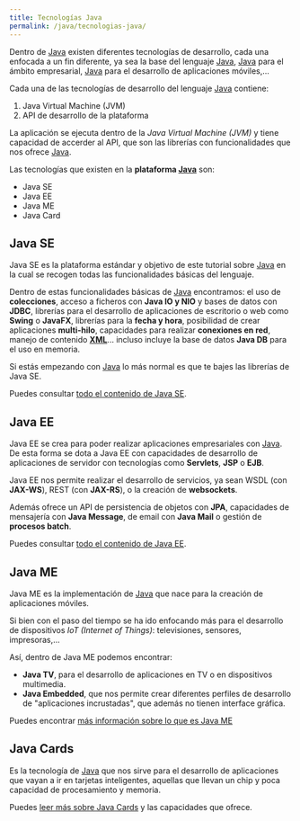 ```yaml
---
title: Tecnologías Java
permalink: /java/tecnologias-java/
---
```


Dentro de [Java][ManualJava] existen diferentes tecnologías de desarrollo, cada una enfocada a un fin diferente, ya sea la base del lenguaje [Java][ManualJava], [Java][ManualJava] para el ámbito empresarial, [Java][ManualJava] para el desarrollo de aplicaciones móviles,...

Cada una de las tecnologías de desarrollo del lenguaje [Java][ManualJava] contiene:

1.  Java Virtual Machine (JVM)
2.  API de desarrollo de la plataforma

La aplicación se ejecuta dentro de la *Java Virtual Machine (JVM)* y tiene capacidad de accerder al API, que son las librerías con funcionalidades que nos ofrece [Java][ManualJava].

Las tecnologías que existen en la **plataforma [Java][ManualJava]** son:

*   Java SE
*   Java EE
*   Java ME
*   Java Card

## Java SE

Java SE es la plataforma estándar y objetivo de este tutorial sobre [Java][ManualJava] en la cual se recogen todas las funcionalidades básicas del lenguaje.

Dentro de estas funcionalidades básicas de [Java][ManualJava] encontramos: el uso de **colecciones**, acceso a ficheros con **Java IO y NIO** y bases de datos con **JDBC**, librerías para el desarrollo de aplicaciones de escritorio o web como **Swing** o **JavaFX**, librerías para la **fecha y hora**, posibilidad de crear aplicaciones **multi-hilo**, capacidades para realizar **conexiones en red**, manejo de contenido **[XML][ManualXML]**... incluso incluye la base de datos **Java DB** para el uso en memoria.

Si estás empezando con [Java][ManualJava] lo más normal es que te bajes las librerías de Java SE.

Puedes consultar [todo el contenido de Java SE][JavaSE].

## Java EE

Java EE se crea para poder realizar aplicaciones empresariales con [Java][ManualJava]. De esta forma se dota a Java EE con capacidades de desarrollo de aplicaciones de servidor con tecnologías como **Servlets**, **JSP** o **EJB**.

Java EE nos permite realizar el desarrollo de servicios, ya sean WSDL (con **JAX-WS**), REST (con **JAX-RS**), o la creación de **websockets**.

Además ofrece un API de persistencia de objetos con **JPA**, capacidades de mensajería con **Java Message**, de email con **Java Mail** o gestión de **procesos batch**.

Puedes consultar [todo el contenido de Java EE][JavaEE].

## Java ME

Java ME es la implementación de [Java][ManualJava] que nace para la creación de aplicaciones móviles.

Si bien con el paso del tiempo se ha ido enfocando más para el desarrollo de dispositivos *IoT (Internet of Things)*: televisiones, sensores, impresoras,...

Así, dentro de Java ME podemos encontrar:

*   **Java TV**, para el desarrollo de aplicaciones en TV o en dispositivos multimedia.
*   **Java Embedded**, que nos permite crear diferentes perfiles de desarrollo de "aplicaciones incrustadas", que además no tienen interface gráfica.

Puedes encontrar [más información sobre lo que es Java ME][JavaME]

## Java Cards

Es la tecnología de [Java][ManualJava] que nos sirve para el desarrollo de aplicaciones que vayan a ir en tarjetas inteligentes, aquellas que llevan un chip y poca capacidad de procesamiento y memoria.

Puedes [leer más sobre Java Cards][JavaCard] y las capacidades que ofrece.

[ManualJava]: http://www.manualweb.net/tutorial-java/ "Manual Java"
[ManualXML]: http://www.manualweb.net/tutorial-xml/ "Manual XML"
[JavaSE]: http://www.oracle.com/technetwork/java/javase/tech/index.html
[JavaEE]: http://www.oracle.com/technetwork/java/javaee/tech/index.html
[JavaME]: http://www.oracle.com/technetwork/java/embedded/javame/index.html
[JavaCard]: http://www.oracle.com/technetwork/java/embedded/javacard/documentation/index.html
